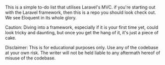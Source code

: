 This is a simple to-do list that utilises Laravel's MVC. 
if you're starting out with the Laravel framework, then this is a repo you should look check out. We see Eloquent in its whole glory.

Caution: Diving into a framework, especially if it is your first time yet, could look tricky and daunting, but once you get the hang of it, it's just a piece of cake.

Disclaimer: This is for educational purposes only. Use any of the codebase at your own risk. The writer will not be held liable to any aftermath hereof of misuse of the codebase.
